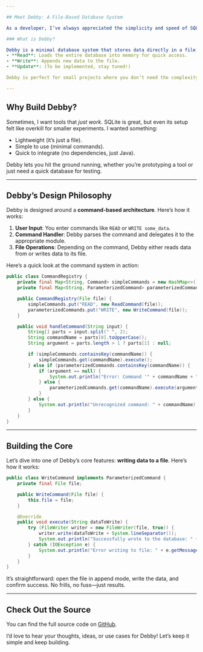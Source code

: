 ```yaml
---

## Meet Debby: A File-Based Database System  

As a developer, I’ve always appreciated the simplicity and speed of SQLite. But for small projects, I found myself wanting something even simpler—something that didn’t need compilation or a big set of features. So, I built **Debby**: a no-frills, file-based database system that focuses on **simplicity** and **ease of use**.

### What is Debby?  

Debby is a minimal database system that stores data directly in a file. It supports three basic commands:
- **Read**: Loads the entire database into memory for quick access.
- **Write**: Appends new data to the file.
- **Update**: (To be implemented, stay tuned!)

Debby is perfect for small projects where you don’t need the complexity of a full-fledged database but still want structured data storage. 

---
```


## Why Build Debby?  

Sometimes, I want tools that *just work*. SQLite is great, but even its setup felt like overkill for smaller experiments. I wanted something:
- Lightweight (it’s just a file).
- Simple to use (minimal commands).
- Quick to integrate (no dependencies, just Java).  

Debby lets you hit the ground running, whether you’re prototyping a tool or just need a quick database for testing.

---

## Debby’s Design Philosophy  

Debby is designed around a **command-based architecture**. Here’s how it works:  

1. **User Input**: You enter commands like `READ` or `WRITE some_data`.
2. **Command Handler**: Debby parses the command and delegates it to the appropriate module.
3. **File Operations**: Depending on the command, Debby either reads data from or writes data to its file.

Here’s a quick look at the command system in action:

```java
public class CommandRegistry {
    private final Map<String, Command> simpleCommands = new HashMap<>();
    private final Map<String, ParameterizedCommand> parameterizedCommands = new HashMap<>();

    public CommandRegistry(File file) {
        simpleCommands.put("READ", new ReadCommand(file));
        parameterizedCommands.put("WRITE", new WriteCommand(file));
    }

    public void handleCommand(String input) {
        String[] parts = input.split(" ", 2);
        String commandName = parts[0].toUpperCase();
        String argument = parts.length > 1 ? parts[1] : null;

        if (simpleCommands.containsKey(commandName)) {
            simpleCommands.get(commandName).execute();
        } else if (parameterizedCommands.containsKey(commandName)) {
            if (argument == null) {
                System.out.println("Error: Command '" + commandName + "' requires an argument.");
            } else {
                parameterizedCommands.get(commandName).execute(argument);
            }
        } else {
            System.out.println("Unrecognized command: " + commandName);
        }
    }
}
```

---

## Building the Core  

Let’s dive into one of Debby’s core features: **writing data to a file**. Here’s how it works:  

```java
public class WriteCommand implements ParameterizedCommand {
    private final File file;

    public WriteCommand(File file) {
        this.file = file;
    }

    @Override
    public void execute(String dataToWrite) {
        try (FileWriter writer = new FileWriter(file, true)) {
            writer.write(dataToWrite + System.lineSeparator());
            System.out.println("Successfully wrote to the database: " + dataToWrite);
        } catch (IOException e) {
            System.out.println("Error writing to file: " + e.getMessage());
        }
    }
}
```

It’s straightforward: open the file in append mode, write the data, and confirm success. No frills, no fuss—just results.

---
## Check Out the Source  

You can find the full source code on [GitHub](https://github.com/hawk0120/debby).

I’d love to hear your thoughts, ideas, or use cases for Debby! Let’s keep it simple and keep building.  


